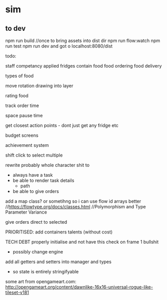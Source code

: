 # sim

## to dev

npm run build //once to bring assets into dist dir
npm run flow:watch
npm run test
npm run dev
and got o localhost:8080/dist


todo:

staff competancy applied
fridges contain food
food ordering
food delivery

types of food


move rotation drawing into layer

rating food

track order time

space pause time

get closest action points - dont just get any fridge etc

budget screens


achievement system

shift click to select multiple

rewrite probably whole character shit to 
 - always have a task
 - be able to render task details
   - path
 - be able to give orders


add a map class? or sometihng so i can use flow id arrays better
//https://flowtype.org/docs/classes.html
//Polymorphism and Type Parameter Variance

give orders direct to selected


PRIORITISED:
add containers
talents (without cost)


TECH DEBT
properly initialise and not have this check on frame 1 bullshit
 - possibly change engine

 add all getters and setters into manager and types
  - so state is entirely stringifyable



some art from opengameart.com:
http://opengameart.org/content/dawnlike-16x16-universal-rogue-like-tileset-v181
